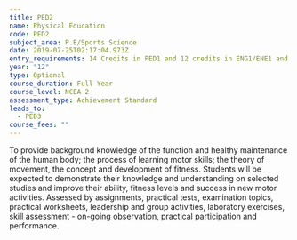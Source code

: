 ```yaml
---
title: PED2
name: Physical Education
code: PED2
subject_area: P.E/Sports Science
date: 2019-07-25T02:17:04.973Z
entry_requirements: 14 Credits in PED1 and 12 credits in ENG1/ENE1 and HOF/TIC approval.
year: "12"
type: Optional
course_duration: Full Year
course_level: NCEA 2
assessment_type: Achievement Standard
leads_to:
  - PED3
course_fees: ""
---
```

To provide background knowledge of the function and healthy maintenance of the human body; the process of learning motor skills; the theory of movement, the concept and development of fitness. Students will be expected to demonstrate their knowledge and understanding on selected studies and improve their ability, fitness levels and success in new motor activities. Assessed by assignments, practical tests, examination topics, practical worksheets, leadership and group activities, laboratory exercises, skill assessment - on-going observation, practical participation and performance.
